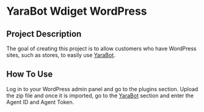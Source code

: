 # YaraBot Wdiget WordPress

## Project Description
The goal of creating this project is to allow customers who have WordPress sites, such as stores, to easily use [YaraBot](https://yarabot.ir/).

## How To Use
Log in to your WordPress admin panel and go to the plugins section. Upload the zip file and once it is imported, go to the [YaraBot](https://yarabot.ir/) section and enter the Agent ID and Agent Token.
